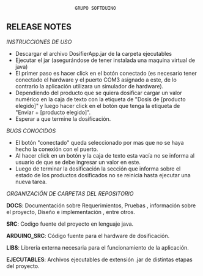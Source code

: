 							 GRUPO SOFTDUINO 



RELEASE NOTES
-


*INSTRUCCIONES DE USO*

- Descargar el archivo DosifierApp.jar de la carpeta ejecutables
- Ejecutar el jar (asegurándose de tener instalada una maquina virtual de java)
- El primer paso es hacer click en el botón conectado (es necesario tener conectado el hardware y el puerto COM3 asignado a este, de lo contrario la aplicación utilizara un simulador de hardware).
- Dependiendo del producto que se quiera dosificar cargar un valor numérico en la caja de texto con la etiqueta de "Dosis de [producto elegido]" y luego hacer click en el botón que tenga la etiqueta de "Enviar + [producto elegido]".
- Esperar a que termine la dosificación.


*BUGS CONOCIDOS*


- El botón "conectado" queda seleccionado por mas que no se haya hecho la conexión con el puerto.
- Al hacer click en un botón y la caja de texto esta vacía no se informa al usuario de que se debe ingresar un valor en este.
- Luego de terminar la dosificación la sección que informa sobre el estado de los productos dosificados no se reinicia hasta ejecutar una nueva tarea. 


*ORGANIZACIÓN DE CARPETAS DEL REPOSITORIO*

**DOCS**: Documentación sobre Requerimientos, Pruebas , información sobre el proyecto, Diseño e implementación , entre otros.

**SRC**: Codigo fuente del proyecto en lenguaje java.

**ARDUINO_SRC**: Código fuente para el hardware de dosificación. 

**LIBS**: Librería externa necesaria para el funcionamiento de la aplicación.

**EJECUTABLES**: Archivos ejecutables de extensión .jar de distintas etapas del proyecto.